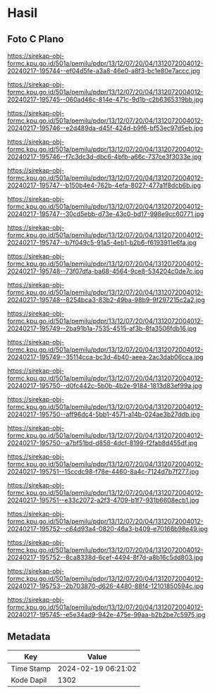 # Hasil

## Foto C Plano

https://sirekap-obj-formc.kpu.go.id/501a/pemilu/pdpr/13/12/07/20/04/1312072004012-20240217-195744--ef04d5fe-a3a8-46e0-a8f3-bc1e80e7accc.jpg

https://sirekap-obj-formc.kpu.go.id/501a/pemilu/pdpr/13/12/07/20/04/1312072004012-20240217-195745--060ad46c-814e-471c-9d1b-c2b6365319bb.jpg

https://sirekap-obj-formc.kpu.go.id/501a/pemilu/pdpr/13/12/07/20/04/1312072004012-20240217-195746--e2d489da-d45f-424d-b9f6-bf53ec97d5eb.jpg

https://sirekap-obj-formc.kpu.go.id/501a/pemilu/pdpr/13/12/07/20/04/1312072004012-20240217-195746--f7c3dc3d-dbc6-4bfb-a66c-737ce3f3033e.jpg

https://sirekap-obj-formc.kpu.go.id/501a/pemilu/pdpr/13/12/07/20/04/1312072004012-20240217-195747--b150b4e4-762b-4efa-8027-477a1f8dcb6b.jpg

https://sirekap-obj-formc.kpu.go.id/501a/pemilu/pdpr/13/12/07/20/04/1312072004012-20240217-195747--30cd5ebb-d73e-43c0-bd17-998e9cc60771.jpg

https://sirekap-obj-formc.kpu.go.id/501a/pemilu/pdpr/13/12/07/20/04/1312072004012-20240217-195747--b7f049c5-91a5-4eb1-b2b6-f6193911e6fa.jpg

https://sirekap-obj-formc.kpu.go.id/501a/pemilu/pdpr/13/12/07/20/04/1312072004012-20240217-195748--73f07dfa-ba68-4564-9ce8-534204c0de7c.jpg

https://sirekap-obj-formc.kpu.go.id/501a/pemilu/pdpr/13/12/07/20/04/1312072004012-20240217-195748--8254bca3-83b2-49ba-98b9-9f297215c2a2.jpg

https://sirekap-obj-formc.kpu.go.id/501a/pemilu/pdpr/13/12/07/20/04/1312072004012-20240217-195749--2ba91b1a-7535-4515-af3b-8fa3506fdb16.jpg

https://sirekap-obj-formc.kpu.go.id/501a/pemilu/pdpr/13/12/07/20/04/1312072004012-20240217-195749--35114cca-bc3d-4b40-aeea-2ac3dab06cca.jpg

https://sirekap-obj-formc.kpu.go.id/501a/pemilu/pdpr/13/12/07/20/04/1312072004012-20240217-195750--d0fc442c-5b0b-4b2e-9184-1813d83ef99a.jpg

https://sirekap-obj-formc.kpu.go.id/501a/pemilu/pdpr/13/12/07/20/04/1312072004012-20240217-195750--aff96dc4-5bb1-4571-a14b-024ae3b27ddb.jpg

https://sirekap-obj-formc.kpu.go.id/501a/pemilu/pdpr/13/12/07/20/04/1312072004012-20240217-195750--a7bf51bd-d858-4dcf-8199-f2fab8d455df.jpg

https://sirekap-obj-formc.kpu.go.id/501a/pemilu/pdpr/13/12/07/20/04/1312072004012-20240217-195751--15ccdc98-f78e-4460-8a4c-7124d7b7f277.jpg

https://sirekap-obj-formc.kpu.go.id/501a/pemilu/pdpr/13/12/07/20/04/1312072004012-20240217-195751--e33c2072-a2f3-4709-b1f7-931b6608ecb1.jpg

https://sirekap-obj-formc.kpu.go.id/501a/pemilu/pdpr/13/12/07/20/04/1312072004012-20240217-195752--c64d93a4-0820-46a3-b409-e70166b98e49.jpg

https://sirekap-obj-formc.kpu.go.id/501a/pemilu/pdpr/13/12/07/20/04/1312072004012-20240217-195752--8ca8338d-6cef-4494-8f7d-a8b16c5dd803.jpg

https://sirekap-obj-formc.kpu.go.id/501a/pemilu/pdpr/13/12/07/20/04/1312072004012-20240217-195753--2b703870-d626-4480-88f4-12101850594c.jpg

https://sirekap-obj-formc.kpu.go.id/501a/pemilu/pdpr/13/12/07/20/04/1312072004012-20240217-195745--e5e34ad9-942e-475e-99aa-b2b2be7c5975.jpg


## Metadata

| Key        | Value               |
| ---------- | ------------------- |
| Time Stamp | 2024-02-19 06:21:02 |
| Kode Dapil | 1302                |



